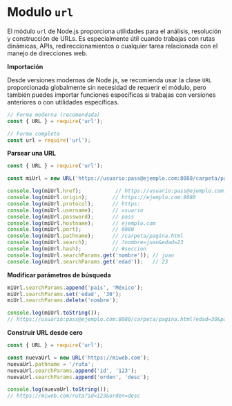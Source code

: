 # **Modulo `url`**

El módulo `url` de Node.js proporciona utilidades para el análisis, resolución y construcción de URLs. Es especialmente útil cuando trabajas con rutas dinámicas, APIs, redireccionamientos o cualquier tarea relacionada con el manejo de direcciones web.

**Importación**

Desde versiones modernas de Node.js, se recomienda usar la clase `URL` proporcionada globalmente sin necesidad de requerir el módulo, pero también puedes importar funciones específicas si trabajas con versiones anteriores o con utilidades específicas.

```javascript
// Forma moderna (recomendada)
const { URL } = require('url');

// Forma completa
const url = require('url');
```


**Parsear una URL**

```javascript
const { URL } = require('url');

const miUrl = new URL('https://usuario:pass@ejemplo.com:8080/carpeta/pagina.html?nombre=juan&edad=23#seccion');

console.log(miUrl.href);           // https://usuario:pass@ejemplo.com:8080/carpeta/pagina.html?nombre=juan&edad=23#seccion
console.log(miUrl.origin);        // https://ejemplo.com:8080
console.log(miUrl.protocol);      // https:
console.log(miUrl.username);      // usuario
console.log(miUrl.password);      // pass
console.log(miUrl.hostname);      // ejemplo.com
console.log(miUrl.port);          // 8080
console.log(miUrl.pathname);      // /carpeta/pagina.html
console.log(miUrl.search);        // ?nombre=juan&edad=23
console.log(miUrl.hash);          // #seccion
console.log(miUrl.searchParams.get('nombre')); // juan
console.log(miUrl.searchParams.get('edad'));   // 23
```


**Modificar parámetros de búsqueda**

```javascript
miUrl.searchParams.append('pais', 'México');
miUrl.searchParams.set('edad', '30');
miUrl.searchParams.delete('nombre');

console.log(miUrl.toString());
// https://usuario:pass@ejemplo.com:8080/carpeta/pagina.html?edad=30&pais=M%C3%A9xico#seccion
```


**Construir URL desde cero**

```javascript
const { URL } = require('url');

const nuevaUrl = new URL('https://miweb.com');
nuevaUrl.pathname = '/ruta';
nuevaUrl.searchParams.append('id', '123');
nuevaUrl.searchParams.append('orden', 'desc');

console.log(nuevaUrl.toString());
// https://miweb.com/ruta?id=123&orden=desc
```